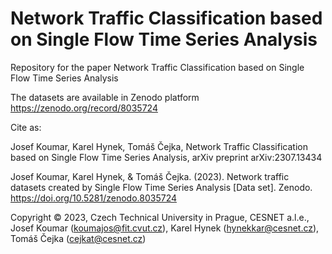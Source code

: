 # Network Traffic Classification based on Single Flow Time Series Analysis

Repository for the paper Network Traffic Classification based on Single Flow Time Series Analysis 


The datasets are available in Zenodo platform https://zenodo.org/record/8035724

Cite as:

Josef Koumar, Karel Hynek, Tomáš Čejka, Network Traffic Classification based on Single Flow Time Series Analysis, arXiv preprint arXiv:2307.13434

Josef Koumar, Karel Hynek, & Tomáš Čejka. (2023). Network traffic datasets created by Single Flow Time Series Analysis [Data set]. Zenodo. https://doi.org/10.5281/zenodo.8035724



Copyright &copy; 2023, Czech Technical University in Prague, CESNET a.l.e., Josef Koumar (koumajos@fit.cvut.cz), Karel Hynek (hynekkar@cesnet.cz), Tomáš Čejka (cejkat@cesnet.cz)
